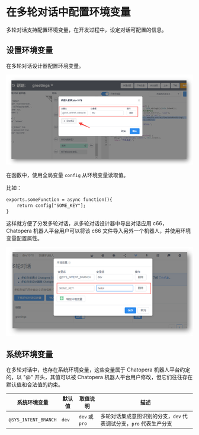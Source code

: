 # 在多轮对话中配置环境变量

多轮对话支持配置环境变量，在开发过程中，设定对话可配置的信息。

## 设置环境变量

在多轮对话设计器配置环境变量。

![在多轮对话设计器配置环境变量](../../../../images/products/platform/conversations/image2021-9-3_16-19-2.png)

在函数中，使用全局变量 `config` 从环境变量读取值。

比如：

```函数
exports.someFunction = async function(){
    return config["SOME_KEY"];
}
```

这样就方便了分发多轮对话，从多轮对话设计器中导出对话应用 c66，Chatopera 机器人平台用户可以将该 c66 文件导入另外一个机器人，并使用环境变量配置属性。

![在机器人控制台多轮对话管理页面配置环境变量](../../../../images/products/platform/conversations/image2021-9-3_16-22-14.png)

## 系统环境变量

在多轮对话中，也存在系统环境变量，这些变量属于 Chatopera 机器人平台约定的，以 "@" 开头，其值可以被 Chatopera 机器人平台用户修改，但它们往往存在默认值和合法值的约束。

| 系统环境变量 | 默认值 | 取值说明 | 描述 |
| --- | --- | --- | --- |
| `@SYS_INTENT_BRANCH` | `dev` | `dev` 或 `pro` | 多轮对话集成意图识别的分支，`dev` 代表调试分支，`pro` 代表生产分支 |
<!-- markup:table-caption 系统环境变量 -->